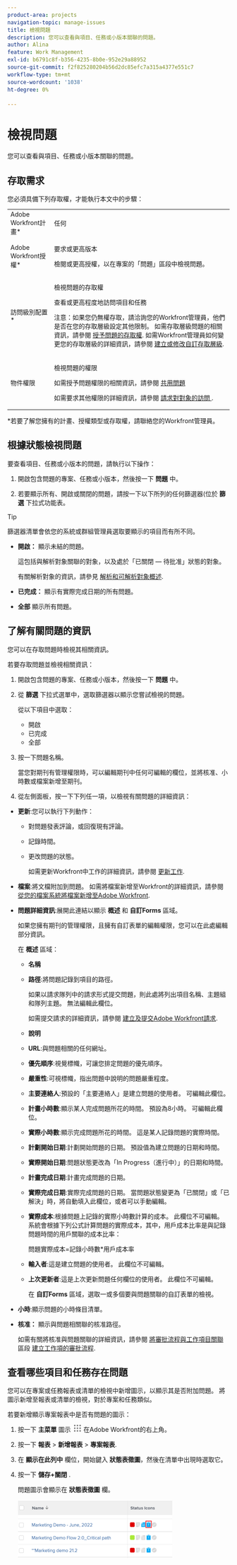 ```yaml
---
product-area: projects
navigation-topic: manage-issues
title: 檢視問題
description: 您可以查看與項目、任務或小版本關聯的問題。
author: Alina
feature: Work Management
exl-id: b6791c8f-b356-4235-8b0e-952e29a88952
source-git-commit: f2f825280204b56d2dc85efc7a315a4377e551c7
workflow-type: tm+mt
source-wordcount: '1038'
ht-degree: 0%

---
```


# 檢視問題

您可以查看與項目、任務或小版本關聯的問題。

## 存取需求

您必須具備下列存取權，才能執行本文中的步驟：

<table style="table-layout:auto"> 
 <col> 
 <col> 
 <tbody> 
  <tr> 
   <td role="rowheader">Adobe Workfront計畫*</td> 
   <td> <p>任何</p> </td> 
  </tr> 
  <tr> 
   <td role="rowheader">Adobe Workfront授權*</td> 
   <td> <p>要求或更高版本</p> <p>檢閱或更高授權，以在專案的「問題」區段中檢視問題。</p> </td> 
  </tr> 
  <tr> 
   <td role="rowheader">訪問級別配置*</td> 
   <td> <p>檢視問題的存取權</p> <p>查看或更高程度地訪問項目和任務</p> <p>注意：如果您仍無權存取，請洽詢您的Workfront管理員，他們是否在您的存取層級設定其他限制。 如需存取層級問題的相關資訊，請參閱 <a href="../../../administration-and-setup/add-users/configure-and-grant-access/grant-access-issues.md" class="MCXref xref">授予問題的存取權</a>. 如需Workfront管理員如何變更您的存取層級的詳細資訊，請參閱 <a href="../../../administration-and-setup/add-users/configure-and-grant-access/create-modify-access-levels.md" class="MCXref xref">建立或修改自訂存取層級</a>. </p> </td> 
  </tr> 
  <tr> 
   <td role="rowheader">物件權限</td> 
   <td> <p>檢視問題的權限</p> <p> 如需授予問題權限的相關資訊，請參閱 <a href="../../../workfront-basics/grant-and-request-access-to-objects/share-an-issue.md" class="MCXref xref">共用問題 </a></p> <p>如需要求其他權限的詳細資訊，請參閱 <a href="../../../workfront-basics/grant-and-request-access-to-objects/request-access.md" class="MCXref xref">請求對對象的訪問 </a>.</p> </td> 
  </tr> 
 </tbody> 
</table>

&#42;若要了解您擁有的計畫、授權類型或存取權，請聯絡您的Workfront管理員。

## 根據狀態檢視問題

要查看項目、任務或小版本的問題，請執行以下操作：

1. 開啟包含問題的專案、任務或小版本，然後按一下 **問題** 中。

1. 若要顯示所有、開啟或關閉的問題，請按一下以下所列的任何篩選器(位於 **篩選** 下拉式功能表。

>[!TIP]
>
>篩選器清單會依您的系統或群組管理員選取要顯示的項目而有所不同。

* **開啟：** 顯示未結的問題。

   這包括與解析對象關聯的對象，以及處於「已關閉 — 待批准」狀態的對象。

   有關解析對象的資訊，請參見 [解析和可解析對象概述](../../../manage-work/issues/convert-issues/resolving-and-resolvable-objects.md).

* **已完成：** 顯示有實際完成日期的所有問題。
* **全部** 顯示所有問題。

## 了解有關問題的資訊

您可以在存取問題時檢視其相關資訊。

若要存取問題並檢視相關資訊：

1. 開啟包含問題的專案、任務或小版本，然後按一下 **問題** 中。
1. 從 **篩選** 下拉式選單中，選取篩選器以顯示您嘗試檢視的問題。

   從以下項目中選取：

   * 開啟
   * 已完成
   * 全部

1. 按一下問題名稱。

   當您對期刊有管理權限時，可以編輯期刊中任何可編輯的欄位，並將核准、小時數或檔案新增至期刊。

1. 從左側面板，按一下下列任一項，以檢視有關問題的詳細資訊：

* **更新**:您可以執行下列動作：

   * 對問題發表評論，或回復現有評論。
   * 記錄時間。
   * 更改問題的狀態。

      如需更新Workfront中工作的詳細資訊，請參閱 [更新工作](/help/quicksilver/workfront-basics/updating-work-items-and-viewing-updates/update-work.md).

* **檔案**:將文檔附加到問題。 如需將檔案新增至Workfront的詳細資訊，請參閱 [從您的檔案系統將檔案新增至Adobe Workfront](../../../documents/adding-documents-to-workfront/add-documents-from-file-system.md).

* **問題詳細資訊**:展開此連結以顯示 **概述** 和 **自訂Forms** 區域。

   如果您擁有期刊的管理權限，且擁有自訂表單的編輯權限，您可以在此處編輯部分資訊。

   在 **概述** 區域：

   * **名稱**
   * **路徑**:將問題記錄到項目的路徑。

      如果以請求隊列中的請求形式提交問題，則此處將列出項目名稱、主題組和隊列主題。 無法編輯此欄位。

      如需提交請求的詳細資訊，請參閱 [建立及提交Adobe Workfront請求](../../../manage-work/requests/create-requests/create-submit-requests.md).

   * **說明**
   * **URL**:與問題相關的任何網址。
   * **優先順序**:視覺標幟，可讓您排定問題的優先順序。
   * **嚴重性**:可視標幟，指出問題中說明的問題嚴重程度。
   * **主要連絡人**:預設的「主要連絡人」是建立問題的使用者。 可編輯此欄位。
   * **計畫小時數**:顯示某人完成問題所花的時間。 預設為8小時。 可編輯此欄位。
   * **實際小時數**:顯示完成問題所花的時間。 這是某人記錄問題的實際時間。
   * **計劃開始日期**:計劃開始問題的日期。 預設值為建立問題的日期和時間。
   * **實際開始日期**:問題狀態更改為「In Progress（進行中）」的日期和時間。
   * **計畫完成日期**:計畫完成問題的日期。
   * **實際完成日期**:實際完成問題的日期。 當問題狀態變更為「已關閉」或「已解決」時，將自動填入此欄位，或者可以手動編輯。
   * **實際成本**:根據問題上記錄的實際小時數計算的成本。 此欄位不可編輯。 系統會根據下列公式計算問題的實際成本，其中，用戶成本比率是與記錄問題時間的用戶關聯的成本比率：

      問題實際成本=記錄小時數*用戶成本率

   * **輸入者**:這是建立問題的使用者。 此欄位不可編輯。
   * **上次更新者**:這是上次更新問題任何欄位的使用者。 此欄位不可編輯。

      在 **自訂Forms** 區域，選取一或多個要與問題關聯的自訂表單的檢視。

* **小時**:顯示問題的小時條目清單。
* **核准：** 顯示與問題相關聯的核准路徑。

   如需有關將核准與問題關聯的詳細資訊，請參閱 [將審批流程與工作項目關聯](../../../administration-and-setup/customize-workfront/configure-approval-milestone-processes/create-approval-processes.md#associating-the-approval-process-with-an-object) 區段 [建立工作項的審批流程](../../../administration-and-setup/customize-workfront/configure-approval-milestone-processes/create-approval-processes.md).

## 查看哪些項目和任務存在問題

您可以在專案或任務報表或清單的檢視中新增圖示，以顯示其是否附加問題。 將圖示新增至報表或清單的檢視，對於專案和任務類似。

若要新增顯示專案報表中是否有問題的圖示：

1. 按一下 **主菜單** 圖示 ![](assets/main-menu-icon.png) 在Adobe Workfront的右上角。
1. 按一下 **報表** > **新增報表** > **專案報表**.
1. 在 **顯示在此列中** 欄位，開始鍵入 **狀態表徵圖**，然後在清單中出現時選取它。

1. 按一下 **儲存+關閉** .

   問題圖示會顯示在 **狀態表徵圖** 欄。

   ![project_list_with_issue_icon.png](assets/project-list-with-issue-icon-350x132.png)
